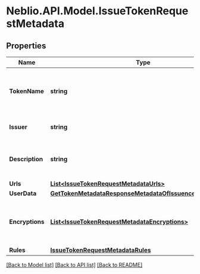 # Neblio.API.Model.IssueTokenRequestMetadata
## Properties

Name | Type | Description | Notes
------------ | ------------- | ------------- | -------------
**TokenName** | **string** | Token Symbol it will be identified by (ex. NIBBL) | [optional] 
**Issuer** | **string** | Name of token issuer | [optional] 
**Description** | **string** | Long name or description of token (ex. Nibble) | [optional] 
**Urls** | [**List&lt;IssueTokenRequestMetadataUrls&gt;**](IssueTokenRequestMetadataUrls.md) |  | [optional] 
**UserData** | [**GetTokenMetadataResponseMetadataOfIssuenceDataUserData**](GetTokenMetadataResponseMetadataOfIssuenceDataUserData.md) |  | [optional] 
**Encryptions** | [**List&lt;IssueTokenRequestMetadataEncryptions&gt;**](IssueTokenRequestMetadataEncryptions.md) | Array of encryption instruction objects for encrypting userData | [optional] 
**Rules** | [**IssueTokenRequestMetadataRules**](IssueTokenRequestMetadataRules.md) |  | [optional] 

[[Back to Model list]](../README.md#documentation-for-models) [[Back to API list]](../README.md#documentation-for-api-endpoints) [[Back to README]](../README.md)

